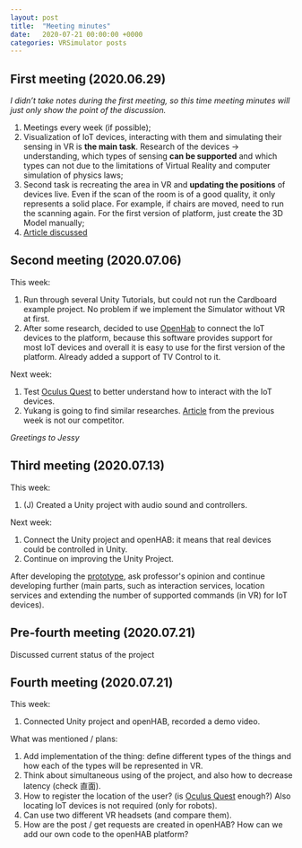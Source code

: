 ```yaml
---
layout: post
title:  "Meeting minutes"
date:   2020-07-21 00:00:00 +0000
categories: VRSimulator posts
---
```


## First meeting (2020.06.29)
_I didn’t take notes during the first meeting, so this time meeting minutes will just only show the point of the discussion._

1. Meetings every week (if possible);
2. Visualization of IoT devices, interacting with them and simulating their sensing in VR is **the main task**. Research of the devices -> understanding, which types of sensing **can be supported** and which types can not due to the limitations of Virtual Reality and computer simulation of physics laws;
3. Second task is recreating the area in VR and **updating the positions** of devices live. Even if the scan of the room is of a good quality, it only represents a solid place. For example, if chairs are moved, need to run the scanning again. For the first version of platform, just create the 3D Model manually;
4. [Article discussed](https://www.researchgate.net/publication/334998014_Real-Virtual_World_Device_Synchronization_in_a_Cloud-enabled_Social_Virtual_Reality_IoT_Network)

## Second meeting (2020.07.06)

This week:
1. Run through several Unity Tutorials, but could not run the Cardboard example project. No problem if we implement the Simulator without VR at first.
2. After some research, decided to use [OpenHab](https://www.openhab.org) to connect the IoT devices to the platform, because this software provides support for most IoT devices and overall it is easy to use for the first version of the platform. Already added a support of TV Control to it.

Next week: 
1. Test [Oculus Quest](https://www.oculus.com/quest/?locale=en_US) to better understand how to interact with the IoT devices.
2. Yukang is going to find similar researches. [Article](https://www.researchgate.net/publication/334998014_Real-Virtual_World_Device_Synchronization_in_a_Cloud-enabled_Social_Virtual_Reality_IoT_Network) from the previous week is not our competitor.

_Greetings to Jessy_

## Third meeting (2020.07.13)

This week:
1. (J) Created a Unity project with audio sound and controllers.

Next week:
1. Connect the Unity project and openHAB: it means that real devices could be controlled in Unity.
2. Continue on improving the Unity Project.

After developing the [prototype](/vrsimulator/posts/2020/07/12/VRSimulator-Architecture.html), ask professor's opinion and continue developing further (main parts, such as interaction services, location services and extending the number of supported commands (in VR) for IoT devices).

## Pre-fourth meeting (2020.07.21)

Discussed current status of the project

## Fourth meeting (2020.07.21)

This week:
1. Connected Unity project and openHAB, recorded a demo video.

What was mentioned / plans:
1. Add implementation of the thing: define different types of the things and how each of the types will be represented in VR.
2. Think about simultaneous using of the project, and also how to decrease latency (check 直面).
3. How to register the location of the user? (is [Oculus Quest](https://www.oculus.com/quest/?locale=en_US) enough?) Also locating IoT devices is not required (only for robots).
4. Can use two different VR headsets (and compare them).
5. How are the post / get requests are created in openHAB? How can we add our own code to the openHAB platform?




